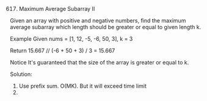 617. Maximum Average Subarray II

Given an array with positive and negative numbers, find the maximum average subarray which length should be greater or equal to given length k.

Example
Given nums = [1, 12, -5, -6, 50, 3], k = 3

Return 15.667 // (-6 + 50 + 3) / 3 = 15.667

Notice
It's guaranteed that the size of the array is greater or equal to k.

Solution:
1) Use prefix sum. O(MK). But it will exceed time limit
2) 